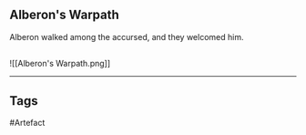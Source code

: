 ## Alberon's Warpath
Alberon walked among the accursed,
and they welcomed him.
## 
![[Alberon's Warpath.png]]

---
## Tags
#Artefact